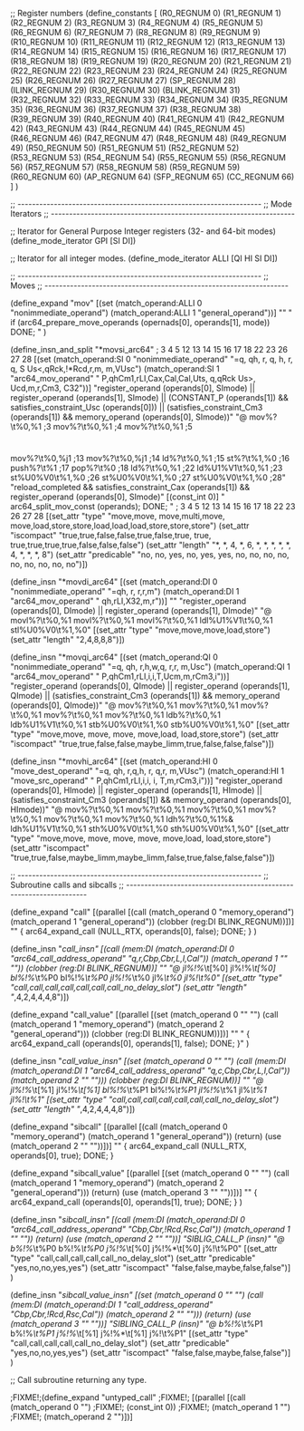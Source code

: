 ;; Register numbers
(define_constants
  [
    (R0_REGNUM		0)
    (R1_REGNUM		1)
    (R2_REGNUM		2)
    (R3_REGNUM		3)
    (R4_REGNUM		4)
    (R5_REGNUM		5)
    (R6_REGNUM		6)
    (R7_REGNUM		7)
    (R8_REGNUM		8)
    (R9_REGNUM		9)
    (R10_REGNUM		10)
    (R11_REGNUM		11)
    (R12_REGNUM		12)
    (R13_REGNUM		13)
    (R14_REGNUM		14)
    (R15_REGNUM		15)
    (R16_REGNUM		16)
    (R17_REGNUM		17)
    (R18_REGNUM		18)
    (R19_REGNUM		19)
    (R20_REGNUM		20)
    (R21_REGNUM		21)
    (R22_REGNUM		22)
    (R23_REGNUM		23)
    (R24_REGNUM		24)
    (R25_REGNUM		25)
    (R26_REGNUM		26)
    (R27_REGNUM		27)
    (SP_REGNUM		28)
    (ILINK_REGNUM	29)
    (R30_REGNUM		30)
    (BLINK_REGNUM	31)
    (R32_REGNUM		32)
    (R33_REGNUM		33)
    (R34_REGNUM		34)
    (R35_REGNUM		35)
    (R36_REGNUM		36)
    (R37_REGNUM		37)
    (R38_REGNUM		38)
    (R39_REGNUM		39)
    (R40_REGNUM		40)
    (R41_REGNUM		41)
    (R42_REGNUM		42)
    (R43_REGNUM		43)
    (R44_REGNUM		44)
    (R45_REGNUM		45)
    (R46_REGNUM		46)
    (R47_REGNUM		47)
    (R48_REGNUM		48)
    (R49_REGNUM		49)
    (R50_REGNUM		50)
    (R51_REGNUM		51)
    (R52_REGNUM		52)
    (R53_REGNUM		53)
    (R54_REGNUM		54)
    (R55_REGNUM		55)
    (R56_REGNUM		56)
    (R57_REGNUM		57)
    (R58_REGNUM		58)
    (R59_REGNUM		59)
    (R60_REGNUM		60)
    (AP_REGNUM		64)
    (SFP_REGNUM		65)
    (CC_REGNUM		66)
  ]
)

;; -------------------------------------------------------------------
;; Mode Iterators
;; -------------------------------------------------------------------


;; Iterator for General Purpose Integer registers (32- and 64-bit modes)
(define_mode_iterator GPI [SI DI])

;; Iterator for all integer modes.
(define_mode_iterator ALLI [QI HI SI DI])

;; -------------------------------------------------------------------
;; Moves
;; -------------------------------------------------------------------

(define_expand "mov<mode>"
  [(set (match_operand:ALLI 0 "nonimmediate_operand")
	(match_operand:ALLI 1 "general_operand"))]
  ""
  "
  if (arc64_prepare_move_operands (opernads[0], operands[1], <MODE>mode))
    DONE;
  "
  )

(define_insn_and_split "*movsi_arc64"             ;  3     4   5  12  13  14  15 16   17   18  22  23 26 27  28
  [(set (match_operand:SI 0 "nonimmediate_operand" "=q,   qh,  r,  q,  h,  r,  q, S  Us<,qRck,!*Rcd,r,m,  m,VUsc")
	(match_operand:SI 1 "arc64_mov_operand"    " P,qhCm1,rLI,Cax,Cal,Cal,Uts, q,qRck  Us>,  Ucd,m,r,Cm3, C32"))]
  "register_operand (operands[0], SImode)
   || register_operand (operands[1], SImode)
   || (CONSTANT_P (operands[1])
       && satisfies_constraint_Usc (operands[0]))
   || (satisfies_constraint_Cm3 (operands[1])
      && memory_operand (operands[0], SImode))"
  "@
   mov%?\\t%0,%1	;3
   mov%?\\t%0,%1	;4
   mov%?\\t%0,%1	;5
   #
   mov%?\\t%0,%j1	;13
   mov%?\\t%0,%j1	;14
   ld%?\\t%0,%1		;15
   st%?\\t%1,%0		;16
   push%?\\t%1          ;17
   pop%?\\t%0           ;18
   ld%?\\t%0,%1		;22
   ld%U1%V1\\t%0,%1	;23
   st%U0%V0\\t%1,%0	;26
   st%U0%V0\\t%1,%0	;27
   st%U0%V0\\t%1,%0	;28"
  "reload_completed && satisfies_constraint_Cax (operands[1])
   && register_operand (operands[0], SImode)"
  [(const_int 0)]
  "
   arc64_split_mov_const (operands);
   DONE;
  "
   ;                          3    4     5    12   13    14   15    16    17   18   22   23    26    27   28
  [(set_attr "type"       "move,move, move,multi,move, move,load,store,store,load,load,load,store,store,store")
   (set_attr "iscompact"  "true,true,false,false,true,false,true, true, true,true,true,true,false,false,false")
   (set_attr "length"        "*,   *,    4,    *,   6,    *,   *,    *,    *,   *,   4,   *,    *,   *,   8")
   (set_attr "predicable"   "no,  no,  yes,   no, yes,  yes,  no,   no,   no,  no,  no,  no,   no,  no,  no")])

(define_insn "*movdi_arc64"
  [(set (match_operand:DI 0 "nonimmediate_operand" "=qh,  r,  r,r,m")
	(match_operand:DI 1 "arc64_mov_operand"    " qh,rLI,X32,m,r"))]
  ""
  "register_operand (operands[0], DImode)
   || register_operand (operands[1], DImode)"
  "@
   movl%?\\t%0,%1
   movl%?\\t%0,%1
   movl%?\\t%0,%1
   ldl%U1%V1\\t%0,%1
   stl%U0%V0\\t%1,%0"
  [(set_attr "type" "move,move,move,load,store")
   (set_attr "length" "2,4,8,8,8")])


(define_insn "*movqi_arc64"
  [(set (match_operand:QI 0 "nonimmediate_operand" "=q,   qh,  r,h,w,q,  r,r,   m,Usc")
	(match_operand:QI 1 "arc64_mov_operand"    " P,qhCm1,rLI,i,i,T,Ucm,m,rCm3,i"))]
  "register_operand (operands[0], QImode)
   || register_operand (operands[1], QImode)
   || (satisfies_constraint_Cm3 (operands[1])
       && memory_operand (operands[0], QImode))"
  "@
   mov%?\\t%0,%1
   mov%?\\t%0,%1
   mov%?\\t%0,%1
   mov%?\\t%0,%1
   mov%?\\t%0,%1
   ldb%?\\t%0,%1
   ldb%U1%V1\\t%0,%1
   stb%U0%V0\\t%1,%0
   stb%U0%V0\\t%1,%0"
  [(set_attr "type"       "move,move, move, move,      move,load, load,store,store")
   (set_attr "iscompact"  "true,true,false,false,maybe_limm,true,false,false,false")])

(define_insn "*movhi_arc64"
  [(set (match_operand:HI 0 "move_dest_operand" "=q,   qh,  r,q,h, r,  q,r,   m,VUsc")
	(match_operand:HI 1 "move_src_operand" "  P,qhCm1,rLI,i,i, i,  T,m,rCm3,i"))]
  "register_operand (operands[0], HImode)
   || register_operand (operands[1], HImode)
   || (satisfies_constraint_Cm3 (operands[1])
       && memory_operand (operands[0], HImode))"
  "@
   mov%?\\t%0,%1
   mov%?\\t%0,%1
   mov%?\\t%0,%1
   mov%?\\t%0,%1
   mov%?\\t%0,%1
   mov%?\\t%0,%1
   ldh%?\\t%0,%1%&
   ldh%U1%V1\\t%0,%1
   sth%U0%V0\\t%1,%0
   sth%U0%V0\\t%1,%0"
  [(set_attr "type"      "move,move, move,      move,      move, move,load, load,store,store")
   (set_attr "iscompact" "true,true,false,maybe_limm,maybe_limm,false,true,false,false,false")])


;; -------------------------------------------------------------------
;; Subroutine calls and sibcalls
;; -------------------------------------------------------------------

(define_expand "call"
  [(parallel [(call (match_operand 0 "memory_operand")
		    (match_operand 1 "general_operand"))
	     (clobber (reg:DI BLINK_REGNUM))])]
  ""
  {
   arc64_expand_call (NULL_RTX, operands[0], false);
   DONE;
  }
)

(define_insn "*call_insn"
  [(call (mem:DI (match_operand:DI 0 "arc64_call_address_operand" "q,r,Cbp,Cbr,L,I,Cal"))
	 (match_operand 1 "" ""))
   (clobber (reg:DI BLINK_REGNUM))]
  ""
  "@
   jl%!%*\\t[%0]
   jl%!%*\\t[%0]
   bl%!%*\\t%P0
   bl%!%*\\t%P0
   jl%!%*\\t%0
   jl%*\\t%0
   jl%!\\t%0"
  [(set_attr "type" "call,call,call,call,call,call,call_no_delay_slot")
   (set_attr "length" "*,4,2,4,4,4,8")])

(define_expand "call_value"
  [(parallel [(set (match_operand 0 "" "")
		   (call (match_operand 1 "memory_operand")
			 (match_operand 2 "general_operand")))
	      (clobber (reg:DI BLINK_REGNUM))])]
  ""
  "
  {
    arc64_expand_call (operands[0], operands[1], false);
    DONE;
  }"
)

(define_insn "*call_value_insn"
  [(set (match_operand 0 "" "")
	(call (mem:DI (match_operand:DI 1 "arc64_call_address_operand" "q,c,Cbp,Cbr,L,I,Cal"))
	      (match_operand 2 "" "")))
   (clobber (reg:DI BLINK_REGNUM))]
  ""
  "@
   jl%!%*\\t[%1]
   jl%!%*\\t[%1]
   bl%!%*\\t%P1
   bl%!%*\\t%P1
   jl%!%*\\t%1
   jl%*\\t%1
   jl%!\\t%1"
  [(set_attr "type" "call,call,call,call,call,call,call_no_delay_slot")
   (set_attr "length" "*,4,2,4,4,4,8")])

(define_expand "sibcall"
  [(parallel [(call (match_operand 0 "memory_operand")
		    (match_operand 1 "general_operand"))
	      (return)
	      (use (match_operand 2 "" ""))])]
  ""
  {
    arc64_expand_call (NULL_RTX, operands[0], true);
    DONE;
  }

(define_expand "sibcall_value"
  [(parallel [(set (match_operand 0 "" "")
		   (call (match_operand 1 "memory_operand")
			 (match_operand 2 "general_operand")))
	      (return)
	      (use (match_operand 3 "" ""))])]
  ""
  {
    arc64_expand_call (operands[0], operands[1], true);
    DONE;
  }
)

(define_insn "*sibcall_insn"
 [(call (mem:DI (match_operand:DI 0 "arc64_call_address_operand"
				  "Cbp,Cbr,!Rcd,Rsc,Cal"))
	(match_operand 1 "" ""))
  (return)
  (use (match_operand 2 "" ""))]
  "SIBLIG_CALL_P (insn)"
  "@
   b%!%*\\t%P0
   b%!%*\\t%P0
   j%!%*\\t[%0]
   j%!%*\\t[%0]
   j%!\\t%P0"
  [(set_attr "type" "call,call,call,call,call_no_delay_slot")
   (set_attr "predicable" "yes,no,no,yes,yes")
   (set_attr "iscompact" "false,false,maybe,false,false")]
)

(define_insn "*sibcall_value_insn"
 [(set (match_operand 0 "" "")
       (call (mem:DI (match_operand:DI 1 "call_address_operand"
				       "Cbp,Cbr,!Rcd,Rsc,Cal"))
	     (match_operand 2 "" "")))
  (return)
  (use (match_operand 3 "" ""))]
  "SIBLING_CALL_P (insn)"
  "@
   b%!%*\\t%P1
   b%!%*\\t%P1
   j%!%*\\t[%1]
   j%!%*\\t[%1]
   j%!\\t%P1"
  [(set_attr "type" "call,call,call,call,call_no_delay_slot")
   (set_attr "predicable" "yes,no,no,yes,yes")
   (set_attr "iscompact" "false,false,maybe,false,false")]
)

;; Call subroutine returning any type.

;FIXME!;(define_expand "untyped_call"
;FIXME!;  [(parallel [(call (match_operand 0 "")
;FIXME!;		    (const_int 0))
;FIXME!;	      (match_operand 1 "")
;FIXME!;	      (match_operand 2 "")])]
